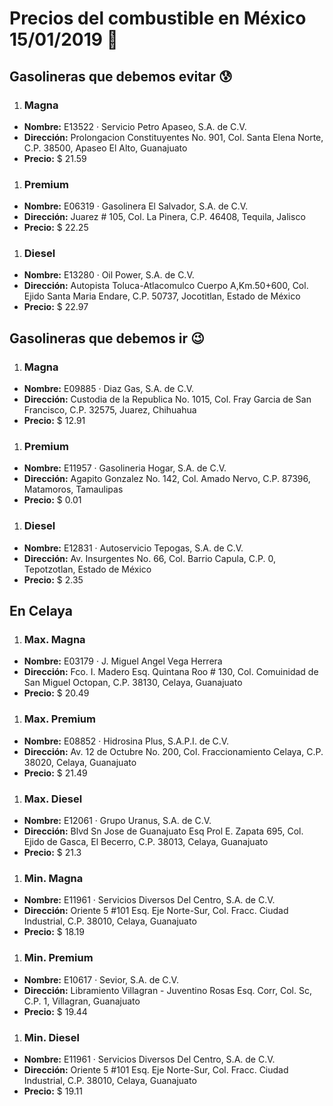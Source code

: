 # Precios del combustible en México 15/01/2019 :car:

## Gasolineras que debemos evitar :cold_sweat:
1. ### Magna
  * **Nombre:** E13522 · Servicio Petro Apaseo, S.A. de C.V.
  * **Dirección:** Prolongacion Constituyentes No. 901, Col. Santa Elena Norte, C.P. 38500, Apaseo El Alto, Guanajuato
  * **Precio:** $ 21.59

1. ### Premium
  * **Nombre:** E06319 · Gasolinera El Salvador, S.A. de C.V.
  * **Dirección:** Juarez # 105, Col. La Pinera, C.P. 46408, Tequila, Jalisco
  * **Precio:** $ 22.25

1. ### Diesel
  * **Nombre:** E13280 · Oil Power, S.A. de C.V.
  * **Dirección:** Autopista Toluca-Atlacomulco Cuerpo A,Km.50+600, Col. Ejido Santa Maria Endare, C.P. 50737, Jocotitlan, Estado de México
  * **Precio:** $ 22.97


## Gasolineras que debemos ir :wink:
1. ### Magna
  * **Nombre:** E09885 · Diaz Gas, S.A. de C.V.
  * **Dirección:** Custodia de la Republica No. 1015, Col. Fray Garcia de San Francisco, C.P. 32575, Juarez, Chihuahua
  * **Precio:** $ 12.91

1. ### Premium
  * **Nombre:** E11957 · Gasolineria Hogar, S.A. de C.V.
  * **Dirección:** Agapito Gonzalez No. 142, Col. Amado Nervo, C.P. 87396, Matamoros, Tamaulipas
  * **Precio:** $ 0.01

1. ### Diesel
  * **Nombre:** E12831 · Autoservicio Tepogas, S.A. de C.V.
  * **Dirección:** Av. Insurgentes No. 66, Col. Barrio Capula, C.P. 0, Tepotzotlan, Estado de México
  * **Precio:** $ 2.35


## En Celaya
1. ### Max. Magna
  * **Nombre:** E03179 · J. Miguel Angel Vega Herrera
  * **Dirección:** Fco. I. Madero Esq. Quintana Roo # 130, Col. Comuinidad de San Miguel Octopan, C.P. 38130, Celaya, Guanajuato
  * **Precio:** $ 20.49

1. ### Max. Premium
  * **Nombre:** E08852 · Hidrosina Plus, S.A.P.I. de C.V.
  * **Dirección:** Av. 12 de Octubre No. 200, Col. Fraccionamiento Celaya, C.P. 38020, Celaya, Guanajuato
  * **Precio:** $ 21.49

1. ### Max. Diesel
  * **Nombre:** E12061 · Grupo Uranus, S.A. de C.V.
  * **Dirección:** Blvd Sn Jose de Guanajuato Esq Prol E. Zapata 695, Col. Ejido de Gasca, El Becerro, C.P. 38013, Celaya, Guanajuato
  * **Precio:** $ 21.3

1. ### Min. Magna
  * **Nombre:** E11961 · Servicios Diversos Del Centro, S.A. de C.V.
  * **Dirección:** Oriente 5 #101 Esq. Eje Norte-Sur, Col. Fracc. Ciudad Industrial, C.P. 38010, Celaya, Guanajuato
  * **Precio:** $ 18.19

1. ### Min. Premium
  * **Nombre:** E10617 · Sevior, S.A. de C.V.
  * **Dirección:** Libramiento Villagran - Juventino Rosas  Esq. Corr, Col. Sc, C.P. 1, Villagran, Guanajuato
  * **Precio:** $ 19.44

1. ### Min. Diesel
  * **Nombre:** E11961 · Servicios Diversos Del Centro, S.A. de C.V.
  * **Dirección:** Oriente 5 #101 Esq. Eje Norte-Sur, Col. Fracc. Ciudad Industrial, C.P. 38010, Celaya, Guanajuato
  * **Precio:** $ 19.11
